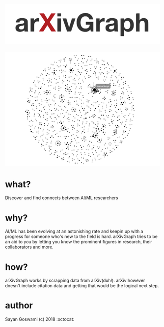 # ![arXivGraph](/src/assets/logo.png)
![arXiv ML/AI/DL researcher connection](/src/assets/graph.v1.png)

# what?
Discover and find connects between AI/ML researchers

# why?
AI/ML has been evolving at an astonishing rate and keepin up with a progress for someone who's new to the field is hard. arXivGraph tries to be an aid to you by letting you know the prominent figures in research, their collaborators and more.

# how?
arXivGraph works by scrapping data from arXiv(duh!). arXiv however doesn't include citation data and getting that would be the logical next step.

# author
Sayan Goswami (c) 2018 :octocat: